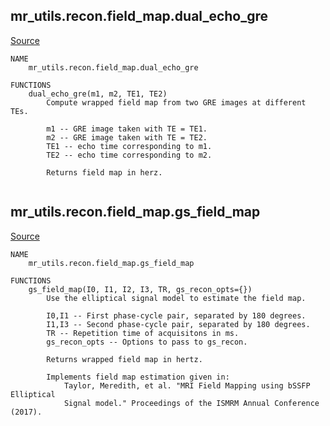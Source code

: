 
## mr_utils.recon.field_map.dual_echo_gre

[Source](https://github.com/mckib2/mr_utils/blob/master/mr_utils/recon/field_map/dual_echo_gre.py)

```
NAME
    mr_utils.recon.field_map.dual_echo_gre

FUNCTIONS
    dual_echo_gre(m1, m2, TE1, TE2)
        Compute wrapped field map from two GRE images at different TEs.
        
        m1 -- GRE image taken with TE = TE1.
        m2 -- GRE image taken with TE = TE2.
        TE1 -- echo time corresponding to m1.
        TE2 -- echo time corresponding to m2.
        
        Returns field map in herz.


```


## mr_utils.recon.field_map.gs_field_map

[Source](https://github.com/mckib2/mr_utils/blob/master/mr_utils/recon/field_map/gs_field_map.py)

```
NAME
    mr_utils.recon.field_map.gs_field_map

FUNCTIONS
    gs_field_map(I0, I1, I2, I3, TR, gs_recon_opts={})
        Use the elliptical signal model to estimate the field map.
        
        I0,I1 -- First phase-cycle pair, separated by 180 degrees.
        I1,I3 -- Second phase-cycle pair, separated by 180 degrees.
        TR -- Repetition time of acquisitons in ms.
        gs_recon_opts -- Options to pass to gs_recon.
        
        Returns wrapped field map in hertz.
        
        Implements field map estimation given in:
            Taylor, Meredith, et al. "MRI Field Mapping using bSSFP Elliptical
            Signal model." Proceedings of the ISMRM Annual Conference (2017).


```


